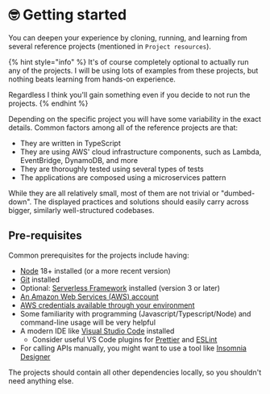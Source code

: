 # 🤓 Getting started

You can deepen your experience by cloning, running, and learning from several reference projects (mentioned in `Project resources`).

{% hint style="info" %}
It's of course completely optional to actually run any of the projects. I will be using lots of examples from these projects, but nothing beats learning from hands-on experience.&#x20;

Regardless I think you'll gain something even if you decide to not run the projects.
{% endhint %}

Depending on the specific project you will have some variability in the exact details. Common factors among all of the reference projects are that:

* They are written in TypeScript
* They are using AWS' cloud infrastructure components, such as Lambda, EventBridge, DynamoDB, and more
* They are thoroughly tested using several types of tests
* The applications are composed using a microservices pattern

While they are all relatively small, most of them are not trivial or "dumbed-down". The displayed practices and solutions should easily carry across bigger, similarly well-structured codebases.

## Pre-requisites

Common prerequisites for the projects include having:

* [Node](https://nodejs.org/en/download/) 18+ installed (or a more recent version)
* [Git](https://git-scm.com/downloads) installed
* Optional: [Serverless Framework](https://www.serverless.com) installed (version 3 or later)
* [An Amazon Web Services (AWS) account](https://aws.amazon.com/free/)
* [AWS credentials available through your environment](https://www.serverless.com/framework/docs/providers/aws/guide/credentials/)
* Some familiarity with programming (Javascript/Typescript/Node) and command-line usage will be very helpful
* A modern IDE like [Visual Studio Code](https://code.visualstudio.com) installed
  * Consider useful VS Code plugins for [Prettier](https://marketplace.visualstudio.com/items?itemName=esbenp.prettier-vscode) and [ESLint](https://marketplace.visualstudio.com/items?itemName=dbaeumer.vscode-eslint)
* For calling APIs manually, you might want to use a tool like [Insomnia Designer](https://insomnia.rest)

The projects should contain all other dependencies locally, so you shouldn't need anything else.
